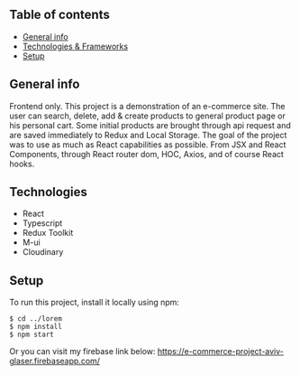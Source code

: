 ## Table of contents
* [General info](#general-info)
* [Technologies & Frameworks](#technologies)
* [Setup](#setup)

## General info
Frontend only.
This project is a demonstration of an e-commerce site. The user can search, delete, add & create products to general product page or his personal cart.
Some initial products are brought through api request and are saved immediately to Redux and Local Storage.
The goal of the project was to use as much as React capabilities as possible.
From JSX and React Components, through React router dom, HOC, Axios, and of course React hooks. 
	
## Technologies
* React
* Typescript
* Redux Toolkit
* M-ui
* Cloudinary
	
## Setup
To run this project, install it locally using npm:

```
$ cd ../lorem
$ npm install
$ npm start
```

Or you can visit my firebase link below: 
https://e-commerce-project-aviv-glaser.firebaseapp.com/
